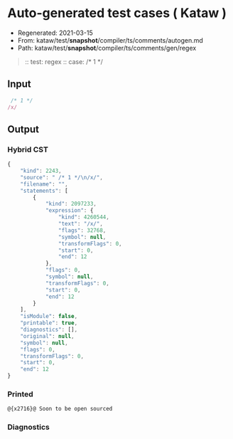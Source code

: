 # Auto-generated test cases ( Kataw )
- Regenerated: 2021-03-15
- From: kataw/test/__snapshot__/compiler/ts/comments/autogen.md
- Path: kataw/test/__snapshot__/compiler/ts/comments/gen/regex
> :: test: regex
> :: case:  /* 1 */
## Input

`````js
 /* 1 */
/x/
`````

## Output

### Hybrid CST

```javascript
{
    "kind": 2243,
    "source": " /* 1 */\n/x/",
    "filename": "",
    "statements": [
        {
            "kind": 2097233,
            "expression": {
                "kind": 4260544,
                "text": "/x/",
                "flags": 32768,
                "symbol": null,
                "transformFlags": 0,
                "start": 0,
                "end": 12
            },
            "flags": 0,
            "symbol": null,
            "transformFlags": 0,
            "start": 0,
            "end": 12
        }
    ],
    "isModule": false,
    "printable": true,
    "diagnostics": [],
    "original": null,
    "symbol": null,
    "flags": 0,
    "transformFlags": 0,
    "start": 0,
    "end": 12
}
```

### Printed

```javascript
@{x2716}@ Soon to be open sourced
```

### Diagnostics

```javascript

```


